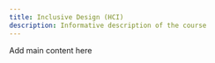 ```yaml
---
title: Inclusive Design (HCI)
description: Informative description of the course
---
```


Add main content here